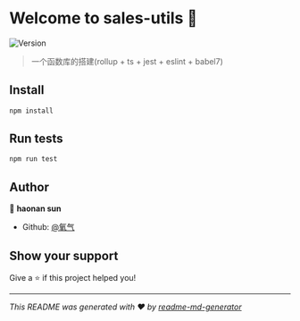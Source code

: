 # Welcome to sales-utils 👋
![Version](https://img.shields.io/badge/version-1.0.0-blue.svg?cacheSeconds=2592000)

> 一个函数库的搭建(rollup + ts + jest + eslint + babel7)

## Install

```sh
npm install
```

## Run tests

```sh
npm run test
```

## Author

👤 **haonan sun**

* Github: [@氧气](https://github.com/webhao)

## Show your support

Give a ⭐️ if this project helped you!


***
_This README was generated with ❤️ by [readme-md-generator](https://github.com/kefranabg/readme-md-generator)_